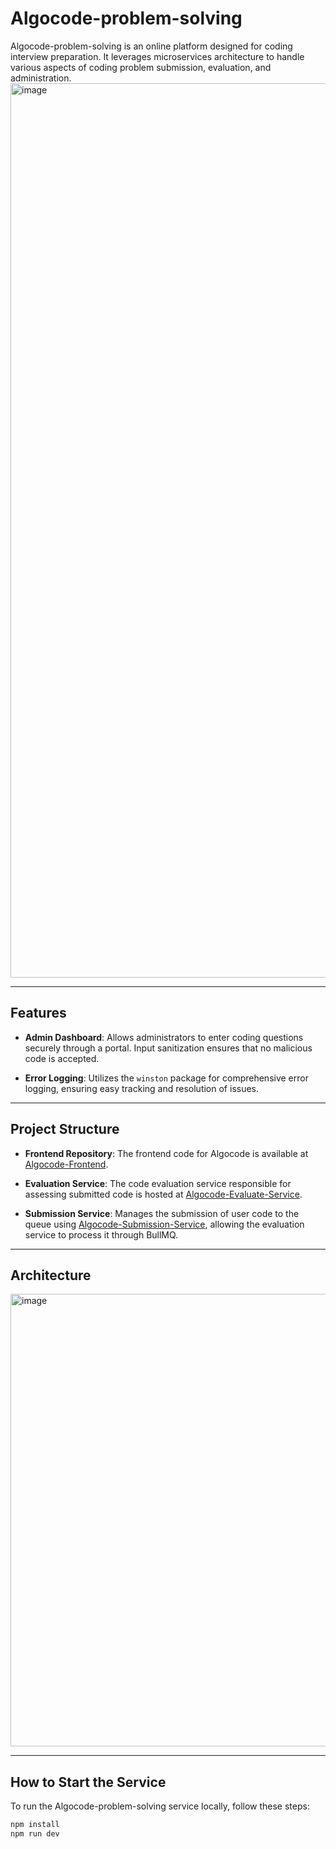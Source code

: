 # Algocode-problem-solving

Algocode-problem-solving is an online platform designed for coding interview preparation. It leverages microservices architecture to handle various aspects of coding problem submission, evaluation, and administration.
<img width="1431" alt="image" src="https://github.com/AngelinSneha/AlgoCode-problem-solving/assets/66509492/4b33c7fc-1938-402a-8599-1bce71d38b75">

---

## Features

- **Admin Dashboard**: Allows administrators to enter coding questions securely through a portal. Input sanitization ensures that no malicious code is accepted.

- **Error Logging**: Utilizes the `winston` package for comprehensive error logging, ensuring easy tracking and resolution of issues.

---

## Project Structure

- **Frontend Repository**: The frontend code for Algocode is available at [Algocode-Frontend](https://github.com/AngelinSneha/AlgoCode-Frontend).

- **Evaluation Service**: The code evaluation service responsible for assessing submitted code is hosted at [Algocode-Evaluate-Service](https://github.com/AngelinSneha/Algocode-Evaluate-Service).

- **Submission Service**: Manages the submission of user code to the queue using [Algocode-Submission-Service](https://github.com/AngelinSneha/Algocode-Submission-Service), allowing the evaluation service to process it through BullMQ.

---

## Architecture
<img width="724" alt="image" src="https://github.com/user-attachments/assets/0b055e7e-2270-44ce-a1ac-6a1edb75af6b">


---

## How to Start the Service

To run the Algocode-problem-solving service locally, follow these steps:

   ```bash
   npm install
   npm run dev

